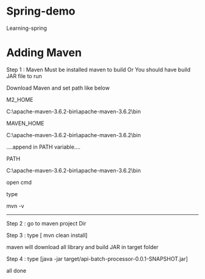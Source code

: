 # Spring-demo
Learning-spring
# Adding Maven
Step 1 : Maven Must be installed  maven to build Or You should have build JAR file to run



Download Maven and set path like below



M2_HOME

C:\apache-maven-3.6.2-bin\apache-maven-3.6.2\bin



MAVEN_HOME

C:\apache-maven-3.6.2-bin\apache-maven-3.6.2\bin



....append in PATH variable....

PATH

C:\apache-maven-3.6.2-bin\apache-maven-3.6.2\bin



open cmd

type 

mvn -v 

_____________________________________________________________

Step 2 : go to maven project Dir

Step 3 : type [ mvn clean install]



maven will download all library and build JAR in target folder



Step 4 :  type [java -jar target/api-batch-processor-0.0.1-SNAPSHOT.jar]

all done
